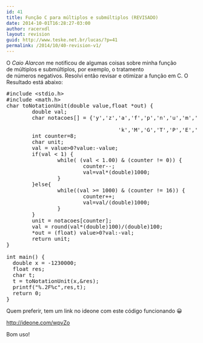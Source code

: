 ```yaml
---
id: 41
title: Função C para múltiplos e submúltiplos (REVISADO)
date: 2014-10-01T16:28:27-03:00
author: racerxdl
layout: revision
guid: http://www.teske.net.br/lucas/?p=41
permalink: /2014/10/40-revision-v1/
---
```

O _Caio Alarcon_ me notificou de algumas coisas sobre minha função de múltiplos e submúltiplos, por exemplo, o tratamento de números negativos. Resolvi então revisar e otimizar a função em C. O Resultado está abaixo:

<pre class="brush: cpp; title: ; notranslate" title="">#include &lt;stdio.h&gt;
#include &lt;math.h&gt;
char toNotationUnit(double value,float *out) {
        double val;
        char notacoes[] = {'y','z','a','f','p','n','u','m',' ',

                                   'k','M','G','T','P','E','Z','Y'};
        int counter=8;
        char unit;
        val = value&gt;0?value:-value;
        if(val &lt; 1) {
                while( (val &lt; 1.00) &amp; (counter != 0)) {
                        counter--;
                        val=val*(double)1000;
                }
        }else{
                while((val &gt;= 1000) &amp; (counter != 16)) {
                        counter++;
                        val=val/(double)1000;
                }
        }
        unit = notacoes[counter];
        val = round(val*(double)100)/(double)100;
        *out = (float) value&gt;0?val:-val;
        return unit;
}
 
int main() {
  double x = -1230000;
  float res;
  char t;
  t = toNotationUnit(x,&amp;res);
  printf(&quot;%.2F%c&quot;,res,t);
  return 0;
}
</pre>

Quem preferir, tem um link no ideone com este código funcionando 😀

<http://ideone.com/wpvZo>

Bom uso!